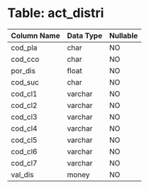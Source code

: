 # Table: act_distri

| Column Name | Data Type | Nullable |
|-------------|-----------|----------|
| cod_pla | char | NO |
| cod_cco | char | NO |
| por_dis | float | NO |
| cod_suc | char | NO |
| cod_cl1 | varchar | NO |
| cod_cl2 | varchar | NO |
| cod_cl3 | varchar | NO |
| cod_cl4 | varchar | NO |
| cod_cl5 | varchar | NO |
| cod_cl6 | varchar | NO |
| cod_cl7 | varchar | NO |
| val_dis | money | NO |
